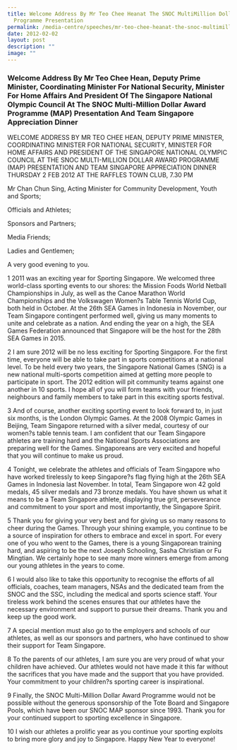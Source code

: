 ```yaml
---
title: Welcome Address By Mr Teo Chee Heanat The SNOC MultiMillion Dollar Award
  Programme Presentation
permalink: /media-centre/speeches/mr-teo-chee-heanat-the-snoc-multimillion-dollar-award-programme-presentation/
date: 2012-02-02
layout: post
description: ""
image: ""
---
```

### **Welcome Address By Mr Teo Chee Hean, Deputy Prime Minister, Coordinating Minister For National Security, Minister For Home Affairs And President Of The Singapore National Olympic Council At The SNOC Multi-Million Dollar Award Programme (MAP) Presentation And Team Singapore Appreciation Dinner**

WELCOME ADDRESS BY MR TEO CHEE HEAN, DEPUTY PRIME MINISTER, COORDINATING MINISTER FOR NATIONAL SECURITY, MINISTER FOR HOME AFFAIRS AND PRESIDENT OF THE SINGAPORE NATIONAL OLYMPIC COUNCIL AT THE SNOC MULTI-MILLION DOLLAR AWARD PROGRAMME (MAP) PRESENTATION AND TEAM SINGAPORE APPRECIATION DINNER
THURSDAY 2 FEB 2012 AT THE RAFFLES TOWN CLUB, 7.30 PM

Mr Chan Chun Sing, Acting Minister for Community Development, Youth and Sports;

Officials and Athletes;

Sponsors and Partners;

Media Friends;

Ladies and Gentlemen;

A very good evening to you.

1 2011 was an exciting year for Sporting Singapore. We welcomed three world-class sporting events to our shores: the Mission Foods World Netball Championships in July, as well as the Canoe Marathon World Championships and the Volkswagen Women?s Table Tennis World Cup, both held in October. At the 26th SEA Games in Indonesia in November, our Team Singapore contingent performed well, giving us many moments to unite and celebrate as a nation. And ending the year on a high, the SEA Games Federation announced that Singapore will be the host for the 28th SEA Games in 2015.

2 I am sure 2012 will be no less exciting for Sporting Singapore. For the first time, everyone will be able to take part in sports competitions at a national level. To be held every two years, the Singapore National Games (SNG) is a new national multi-sports competition aimed at getting more people to participate in sport. The 2012 edition will pit community teams against one another in 10 sports. I hope all of you will form teams with your friends, neighbours and family members to take part in this exciting sports festival.

3 And of course, another exciting sporting event to look forward to, in just six months, is the London Olympic Games. At the 2008 Olympic Games in Beijing, Team Singapore returned with a silver medal, courtesy of our women?s table tennis team. I am confident that our Team Singapore athletes are training hard and the National Sports Associations are preparing well for the Games. Singaporeans are very excited and hopeful that you will continue to make us proud.

4 Tonight, we celebrate the athletes and officials of Team Singapore who have worked tirelessly to keep Singapore?s flag flying high at the 26th SEA Games in Indonesia last November. In total, Team Singapore won 42 gold medals, 45 silver medals and 73 bronze medals. You have shown us what it means to be a Team Singapore athlete, displaying true grit, perseverance and commitment to your sport and most importantly, the Singapore Spirit.

5 Thank you for giving your very best and for giving us so many reasons to cheer during the Games. Through your shining example, you continue to be a source of inspiration for others to embrace and excel in sport. For every one of you who went to the Games, there is a young Singaporean training hard, and aspiring to be the next Joseph Schooling, Sasha Christian or Fu Mingtian. We certainly hope to see many more winners emerge from among our young athletes in the years to come.

6 I would also like to take this opportunity to recognise the efforts of all officials, coaches, team managers, NSAs and the dedicated team from the SNOC and the SSC, including the medical and sports science staff. Your tireless work behind the scenes ensures that our athletes have the necessary environment and support to pursue their dreams. Thank you and keep up the good work.

7 A special mention must also go to the employers and schools of our athletes, as well as our sponsors and partners, who have continued to show their support for Team Singapore.

8 To the parents of our athletes, I am sure you are very proud of what your children have achieved. Our athletes would not have made it this far without the sacrifices that you have made and the support that you have provided.
Your commitment to your children?s sporting career is inspirational.

9 Finally, the SNOC Multi-Million Dollar Award Programme would not be possible without the generous sponsorship of the Tote Board and Singapore Pools, which have been our SNOC MAP sponsor since 1993. Thank you for your continued support to sporting excellence in Singapore.

10 I wish our athletes a prolific year as you continue your sporting exploits to bring more glory and joy to Singapore. Happy New Year to everyone!